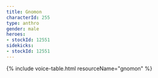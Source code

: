```yaml
---
title: Gnomon
characterId: 255
type: anthro
gender: male
heroes:
- stockId: 12551
sidekicks:
- stockId: 12551
---
```


{% include voice-table.html resourceName="gnomon"
%}
